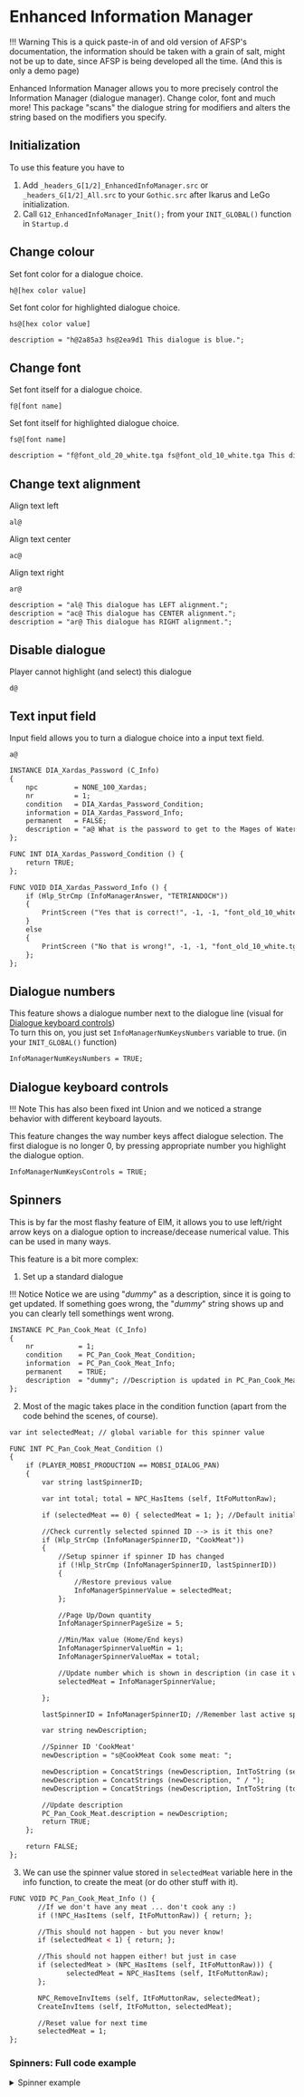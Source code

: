 # Enhanced Information Manager

!!! Warning
    This is a quick paste-in of and old version of AFSP's documentation, the information should be taken with a grain of salt, might not be up to date, since AFSP is being developed all the time. (And this is only a demo page)

Enhanced Information Manager allows you to more precisely control the Information Manager (dialogue manager). Change color, font and much more!
This package "scans" the dialogue string for modifiers and alters the string based on the modifiers you specify.

## Initialization
To use this feature you have to

1. Add `_headers_G[1/2]_EnhancedInfoManager.src` or `_headers_G[1/2]_All.src` to your `Gothic.src` after Ikarus and LeGo initialization.
2. Call `G12_EnhancedInfoManager_Init();` from your `INIT_GLOBAL()` function in `Startup.d`

<!-- ## Features -->
<!-- * [Change colour](#change-colour) -->
<!-- * [Change font](#change-font) -->
<!-- * [Change text alignment](#change-text-alignment) -->
<!-- * [Disable dialogue](#disable-dialogue) -->
<!-- * [Text input field](#text-input-field) -->
<!-- * [Dialogue numbers](#dialogue-numbers) -->
<!-- * [Dialogue keyboard controls](#dialogue-keyboard-controls) -->
<!-- * [Spinners](#spinners) -->

## Change colour
Set font color for a dialogue choice.
```
h@[hex color value]
```
Set font color for highlighted dialogue choice.
```
hs@[hex color value]
```
```dae title="Example"
description = "h@2a85a3 hs@2ea9d1 This dialogue is blue.";
```

## Change font
Set font itself for a dialogue choice.
```
f@[font name]
```
Set font itself for highlighted dialogue choice.
```
fs@[font name]
```
```dae title="Example"
description = "f@font_old_20_white.tga fs@font_old_10_white.tga This dialogue has a different font, when selected.";
```

## Change text alignment
Align text left
```
al@
```
Align text center
```
ac@
```
Align text right
```
ar@
```
```dae title="Example"
description = "al@ This dialogue has LEFT alignment.";
description = "ac@ This dialogue has CENTER alignment.";
description = "ar@ This dialogue has RIGHT alignment.";
```

## Disable dialogue
Player cannot highlight (and select) this dialogue
```
d@
```

## Text input field
Input field allows you to turn a dialogue choice into a input text field.
```
a@
```
```dae title="Example"
INSTANCE DIA_Xardas_Password (C_Info)
{
    npc         = NONE_100_Xardas;
    nr          = 1;
    condition   = DIA_Xardas_Password_Condition;
    information = DIA_Xardas_Password_Info;
    permanent   = FALSE;
    description = "a@ What is the password to get to the Mages of Water?";
};

FUNC INT DIA_Xardas_Password_Condition () {
    return TRUE;
};

FUNC VOID DIA_Xardas_Password_Info () {
    if (Hlp_StrCmp (InfoManagerAnswer, "TETRIANDOCH"))
    {
        PrintScreen ("Yes that is correct!", -1, -1, "font_old_10_white.tga", 3);
    }
    else
    {
        PrintScreen ("No that is wrong!", -1, -1, "font_old_10_white.tga", 3);
    };
};
```

## Dialogue numbers
This feature shows a dialogue number next to the dialogue line (visual for [Dialogue keyboard controls](#dialogue-keyboard-controls))  
To turn this on, you just set `InfoManagerNumKeysNumbers` variable to true. (in your `INIT_GLOBAL()` function)
```dae
InfoManagerNumKeysNumbers = TRUE;
```

## Dialogue keyboard controls
!!! Note
    This has also been fixed int Union and we noticed a strange behavior with different keyboard layouts.

This feature changes the way number keys affect dialogue selection. The first dialogue is no longer 0, by pressing appropriate number you highlight the dialogue option.
```dae
InfoManagerNumKeysControls = TRUE;
```

## Spinners
This is by far the most flashy feature of EIM, it allows you to use left/right arrow keys on a dialogue option to increase/decease numerical value. This can be used in many ways.

This feature is a bit more complex:
1. Set up a standard dialogue

!!! Notice
    Notice we are using "*dummy*" as a description, since it is going to get updated. If something goes wrong, the "*dummy*" string shows up and you can clearly tell somethings went wrong.

```dae
INSTANCE PC_Pan_Cook_Meat (C_Info)
{
    nr           = 1;
    condition    = PC_Pan_Cook_Meat_Condition;
    information  = PC_Pan_Cook_Meat_Info;
    permanent    = TRUE;
    description  = "dummy"; //Description is updated in PC_Pan_Cook_Meat_Condition
};
```

2. Most of the magic takes place in the condition function (apart from the code behind the scenes, of course).

```dae
var int selectedMeat; // global variable for this spinner value

FUNC INT PC_Pan_Cook_Meat_Condition ()
{
    if (PLAYER_MOBSI_PRODUCTION == MOBSI_DIALOG_PAN)
    {
        var string lastSpinnerID;

        var int total; total = NPC_HasItems (self, ItFoMuttonRaw);

        if (selectedMeat == 0) { selectedMeat = 1; }; //Default initial value

        //Check currently selected spinned ID --> is it this one?
        if (Hlp_StrCmp (InfoManagerSpinnerID, "CookMeat"))
        {
            //Setup spinner if spinner ID has changed
            if (!Hlp_StrCmp (InfoManagerSpinnerID, lastSpinnerID))
            {
                //Restore previous value
                InfoManagerSpinnerValue = selectedMeat;
            };

            //Page Up/Down quantity
            InfoManagerSpinnerPageSize = 5;

            //Min/Max value (Home/End keys)
            InfoManagerSpinnerValueMin = 1;
            InfoManagerSpinnerValueMax = total;

            //Update number which is shown in description (in case it was changed by _HOOK_VIEWDIALOGCHOICE_HANDLEEVENT
            selectedMeat = InfoManagerSpinnerValue;

        };

        lastSpinnerID = InfoManagerSpinnerID; //Remember last active spinner ID

        var string newDescription;

        //Spinner ID 'CookMeat'
        newDescription = "s@CookMeat Cook some meat: ";

        newDescription = ConcatStrings (newDescription, IntToString (selectedMeat));
        newDescription = ConcatStrings (newDescription, " / ");
        newDescription = ConcatStrings (newDescription, IntToString (total));

        //Update description
        PC_Pan_Cook_Meat.description = newDescription;
        return TRUE;
    };

    return FALSE;
};
```

3. We can use the spinner value stored in `selectedMeat` variable here in the info function, to create the meat (or do other stuff with it).

```dae
FUNC VOID PC_Pan_Cook_Meat_Info () {
       //If we don't have any meat ... don't cook any :)
       if (!NPC_HasItems (self, ItFoMuttonRaw)) { return; };

       //This should not happen - but you never know!
       if (selectedMeat < 1) { return; };

       //This should not happen either! but just in case
       if (selectedMeat > (NPC_HasItems (self, ItFoMuttonRaw))) {
              selectedMeat = NPC_HasItems (self, ItFoMuttonRaw);
       };

       NPC_RemoveInvItems (self, ItFoMuttonRaw, selectedMeat);
       CreateInvItems (self, ItFoMutton, selectedMeat);

       //Reset value for next time
       selectedMeat = 1;
};
```
### Spinners: Full code example
<details>
  <summary>Spinner example</summary>

```dae
INSTANCE PC_Pan_Cook_Meat (C_Info)
{
       nr           = 1;
       condition    = PC_Pan_Cook_Meat_Condition;
       information  = PC_Pan_Cook_Meat_Info;
       permanent    = TRUE;
       description  = "dummy"; //Description is updated in PC_Pan_Cook_Meat_Condition
};

var int selectedMeat;

FUNC INT PC_Pan_Cook_Meat_Condition ()
{
   if (PLAYER_MOBSI_PRODUCTION == MOBSI_DIALOG_PAN)
   {
       var string lastSpinnerID;

       var int total; total = NPC_HasItems (self, ItFoMuttonRaw);

       if (selectedMeat == 0) { selectedMeat = 1; }; //Default initial value

       //Check currently selected spinned ID --> is it this one?
       if (Hlp_StrCmp (InfoManagerSpinnerID, "CookMeat"))
       {
             //Setup spinner if spinner ID has changed
             if (!Hlp_StrCmp (InfoManagerSpinnerID, lastSpinnerID))
             {
                 //Restore previous value
                 InfoManagerSpinnerValue = selectedMeat;
             };

             //Page Up/Down quantity
             InfoManagerSpinnerPageSize = 5;

             //Min/Max value (Home/End keys)
             InfoManagerSpinnerValueMin = 1;
             InfoManagerSpinnerValueMax = total;

             //Update number which is shown in description (in case it was changed by _HOOK_VIEWDIALOGCHOICE_HANDLEEVENT
             selectedMeat = InfoManagerSpinnerValue;
       };

       lastSpinnerID = InfoManagerSpinnerID; //Remember last active spinner ID

       var string newDescription;

       //Spinner ID 'CookMeat'
       newDescription = "s@CookMeat Cook some meat: ";

       newDescription = ConcatStrings (newDescription, IntToString (selectedMeat));
       newDescription = ConcatStrings (newDescription, " / ");
       newDescription = ConcatStrings (newDescription, IntToString (total));

       //Update description
       PC_Pan_Cook_Meat.description = newDescription;
       return TRUE;
   };

   return FALSE;
};

FUNC VOID PC_Pan_Cook_Meat_Info ()
{
    //If we don't have any meat ... don't cook any :)
    if (!NPC_HasItems (self, ItFoMuttonRaw)) { return; };

    //This should not happen - but you never know!
    if (selectedMeat < 1) { return; };

    //This should not happen either! but just in case
    if (selectedMeat > (NPC_HasItems (self, ItFoMuttonRaw)))
    {
           selectedMeat = NPC_HasItems (self, ItFoMuttonRaw);
    };

    NPC_RemoveInvItems (self, ItFoMuttonRaw, selectedMeat);
    CreateInvItems (self, ItFoMutton, selectedMeat);

    //Reset value for next time
    InfoManagerSpinnerValue = 1;
};

INSTANCE PC_Pan_Cook_Meat_Exit (C_Info)
{
       nr          = 999;
       condition   = PC_Pan_Cook_Meat_Exit_Condition;
       information = PC_Pan_Cook_Meat_Exit_Info;
       permanent   = TRUE;
       description = "End";
};

FUNC INT PC_Pan_Cook_Meat_Exit_Condition ()
{
   if (PLAYER_MOBSI_PRODUCTION == MOBSI_DIALOG_PAN)
   {
       return TRUE;
   };
   return FALSE;
};

FUNC VOID PC_Pan_Cook_Meat_Exit_Info ()
{
    if (PLAYER_MOBSI_PRODUCTION != MOBSI_DIALOG_NONE)
    {
        PLAYER_MOBSI_PRODUCTION = MOBSI_DIALOG_NONE;
        hero.aivar [AIV_INVINCIBLE] = FALSE;
        AI_StopProcessInfos (hero);
    };
};
```
</details>
